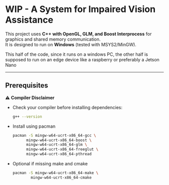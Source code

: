# WIP - A System for Impaired Vision Assistance

This project uses **C++ with OpenGL, GLM, and Boost Interprocess** for graphics and shared memory communication.  
It is designed to run on **Windows** (tested with MSYS2/MinGW).

This half of the code, since it runs on a windows PC, the other half is supposed to run on an edge device like a raspberry or preferably a Jetson Nano

---

## Prerequisites

⚠️ **Compiler Disclaimer**

- Check your compiler before installing dependencies:  
  ```sh
  g++ --version

- Install using pacman 
    ```sh
    pacman -S mingw-w64-ucrt-x86_64-gcc \
          mingw-w64-ucrt-x86_64-boost \
          mingw-w64-ucrt-x86_64-glm \
          mingw-w64-ucrt-x86_64-freeglut \
          mingw-w64-ucrt-x86_64-pthread

- Optional if missing make and cmake
    ```sh
    pacman -S mingw-w64-ucrt-x86_64-make \
            mingw-w64-ucrt-x86_64-cmake

